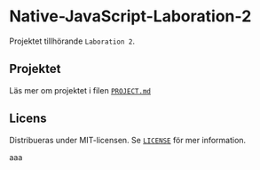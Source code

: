 # Native-JavaScript-Laboration-2
Projektet tillhörande `Laboration 2`.

## Projektet
Läs mer om projektet i filen [`PROJECT.md`](PROJECT.md) 

## Licens
Distribueras under MIT-licensen. Se [`LICENSE`](LICENSE) för mer information. 

aaa
